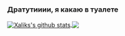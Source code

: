 ### Дратутииии, я какаю в туалете

<a href="https://github.com/xaliks">
  <img align="center" src="https://github-readme-stats.anuraghazra1.vercel.app/api?username=xaliks&show_icons=true&include_all_commits=true&theme=dark" alt="Xaliks's github stats" />
</a>
<a href="https://github.com/xaliks">
  <img align="center" src="https://github-readme-stats.anuraghazra1.vercel.app/api/top-langs/?username=xaliks&layout=compact&theme=dark" />
</a>
